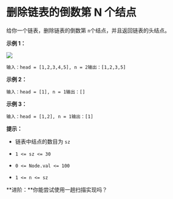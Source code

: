 # 删除链表的倒数第 N 个结点

给你一个链表，删除链表的倒数第 `n`个结点，并且返回链表的头结点。

**示例 1：**

[![](https://assets.leetcode.com/uploads/2020/10/03/remove_ex1.jpg)](https://assets.leetcode.com/uploads/2020/10/03/remove_ex1.jpg)


```
输入：head = [1,2,3,4,5], n = 2输出：[1,2,3,5]
```

**示例 2：**

```
输入：head = [1], n = 1输出：[]
```

**示例 3：**

```
输入：head = [1,2], n = 1输出：[1]
```

**提示：**

*   链表中结点的数目为 `sz`

*   `1 <= sz <= 30`

*   `0 <= Node.val <= 100`

*   `1 <= n <= sz`


**进阶：**你能尝试使用一趟扫描实现吗？
